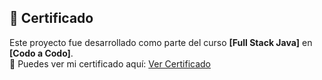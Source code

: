 ## 📜 Certificado  
Este proyecto fue desarrollado como parte del curso **[Full Stack Java]** en **[Codo a Codo]**.  
📄 Puedes ver mi certificado aquí: [Ver Certificado](
https://github.com/mirandaAle/web-de-ventas-de-entrada/blob/main/tpfinal_pensadores/src/main/webapp/img/Miranda%20Alejandro%20Neri%2032297918.pdf)
